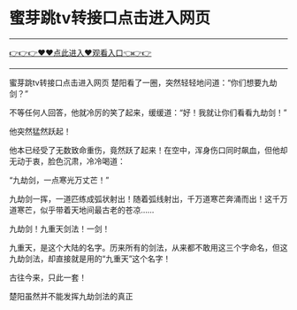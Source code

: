 # 蜜芽跳tv转接口点击进入网页

<hr/> <a href="https://github.com/fetiyung/dhjui/issues/3">👉👉👉♥♥点此进入♥观看入口👈👉👉</a><hr/>

蜜芽跳tv转接口点击进入网页
楚阳看了一圈，突然轻轻地问道：“你们想要九劫剑？”

不等任何人回答，他就冷厉的笑了起来，缓缓道：“好！我就让你们看看九劫剑！”

他突然猛然跃起！

他本已经受了无数致命重伤，竟然跃了起来！在空中，浑身伤口同时飙血，但他却无动于衷，脸色沉肃，冷冷喝道：

“九劫剑，一点寒光万丈芒！”

九劫剑一挥，一道匹练成弧状射出！随着弧线射出，千万道寒芒奔涌而出！这千万道寒芒，似乎带着天地间最古老的苍凉……

九劫剑！九重天剑法！一剑！

九重天，是这个大陆的名字。历来所有的剑法，从来都不敢用这三个字命名，但这九劫剑法，却直接就是用的“九重天”这个名字！

古往今来，只此一套！

楚阳虽然并不能发挥九劫剑法的真正
